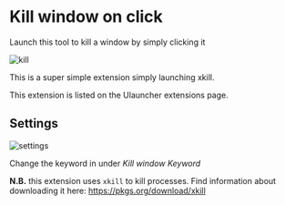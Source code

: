 # Kill window on click
Launch this tool to kill a window by simply clicking it

![kill](https://user-images.githubusercontent.com/42439472/166482159-cb1232ca-29b4-417d-be01-1d3dba02864c.png)


This is a super simple extension simply launching xkill.

This extension is listed on the Ulauncher extensions page. 

## Settings
![settings](https://user-images.githubusercontent.com/42439472/166482182-86c36eac-7151-4e03-8bc2-75e8fed3262e.png)

Change the keyword in under *Kill window Keyword*


**N.B.** this extension uses `xkill` to kill processes. 
Find information about downloading it here: https://pkgs.org/download/xkill
